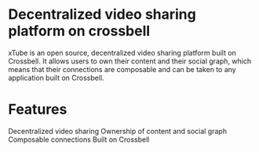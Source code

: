 
# Decentralized video sharing platform on crossbell 

xTube is an open source, decentralized video sharing platform built on Crossbell. It allows users to own their content and their social graph, which means that their connections are composable and can be taken to any application built on Crossbell.

# Features

Decentralized video sharing
Ownership of content and social graph
Composable connections
Built on Crossbell



